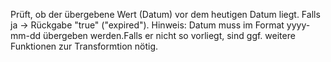 Prüft, ob der übergebene Wert (Datum) vor dem heutigen Datum liegt. Falls ja -> Rückgabe "true" ("expired"). Hinweis: Datum muss im Format yyyy-mm-dd übergeben werden.Falls er nicht so vorliegt, sind ggf. weitere Funktionen zur Transformtion nötig.

